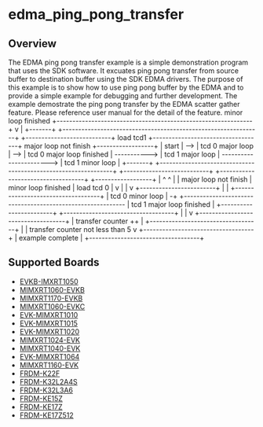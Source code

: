 # edma_ping_pong_transfer

## Overview
The EDMA ping pong transfer example is a simple demonstration program that uses the SDK software.
It excuates ping pong transfer from source buffer to destination buffer using the SDK EDMA drivers.
The purpose of this example is to show how to use ping pong buffer by the EDMA and to provide a simple example for
debugging and further development.
The example demostrate the ping pong transfer by the EDMA scatter gather feature.
Please reference user manual for the detail of the feature.
                                                                                                                                                                     minor loop finished
                                                                                                                                 +--------------------------------------------------------------+
                                                                                                                                 v                                                              |
+-------+     +---------------------------------------------------------------+     +---------------------------+  load tcd1   +-----------------------------------+  major loop not finish   +------------------+
| start | --> |                       tcd 0 major loop                        | --> | tcd 0 major loop finished | -----------> |         tcd 1 major loop          | -----------------------> | tcd 1 minor loop |
+-------+     +---------------------------------------------------------------+     +---------------------------+              +-----------------------------------+                          +------------------+
                |                         ^                       ^                                                              |
                | major loop not finish   | minor loop finished   | load tcd 0                                                   |
                v                         |                       |                                                              v
              +------------------------+  |                       |                                                            +-----------------------------------+
              |    tcd 0 minor loop    | -+                       +----------------------------------------------------------- |     tcd 1 major loop finished     |
              +------------------------+                                                                                       +-----------------------------------+
                                                                                                                                 |
                                                                                                                                 |
                                                                                                                                 v
                                                                                                                               +-----------------------------------+
                                                                                                                               |        transfer counter ++        |
                                                                                                                               +-----------------------------------+
                                                                                                                                 |
                                                                                                                                 | transfer counter not less than 5
                                                                                                                                 v
                                                                                                                               +-----------------------------------+
                                                                                                                               |         example complete          |
                                                                                                                               +-----------------------------------+

## Supported Boards
- [EVKB-IMXRT1050](../../../_boards/evkbimxrt1050/driver_examples/edma/ping_pong_transfer/example_board_readme.md)
- [MIMXRT1060-EVKB](../../../_boards/evkbmimxrt1060/driver_examples/edma/ping_pong_transfer/example_board_readme.md)
- [MIMXRT1170-EVKB](../../../_boards/evkbmimxrt1170/driver_examples/edma/ping_pong_transfer/example_board_readme.md)
- [MIMXRT1060-EVKC](../../../_boards/evkcmimxrt1060/driver_examples/edma/ping_pong_transfer/example_board_readme.md)
- [EVK-MIMXRT1010](../../../_boards/evkmimxrt1010/driver_examples/edma/ping_pong_transfer/example_board_readme.md)
- [EVK-MIMXRT1015](../../../_boards/evkmimxrt1015/driver_examples/edma/ping_pong_transfer/example_board_readme.md)
- [EVK-MIMXRT1020](../../../_boards/evkmimxrt1020/driver_examples/edma/ping_pong_transfer/example_board_readme.md)
- [MIMXRT1024-EVK](../../../_boards/evkmimxrt1024/driver_examples/edma/ping_pong_transfer/example_board_readme.md)
- [MIMXRT1040-EVK](../../../_boards/evkmimxrt1040/driver_examples/edma/ping_pong_transfer/example_board_readme.md)
- [EVK-MIMXRT1064](../../../_boards/evkmimxrt1064/driver_examples/edma/ping_pong_transfer/example_board_readme.md)
- [MIMXRT1160-EVK](../../../_boards/evkmimxrt1160/driver_examples/edma/ping_pong_transfer/example_board_readme.md)
- [FRDM-K22F](../../../_boards/frdmk22f/driver_examples/edma/ping_pong_transfer/example_board_readme.md)
- [FRDM-K32L2A4S](../../../_boards/frdmk32l2a4s/driver_examples/edma/ping_pong_transfer/example_board_readme.md)
- [FRDM-K32L3A6](../../../_boards/frdmk32l3a6/driver_examples/edma/ping_pong_transfer/example_board_readme.md)
- [FRDM-KE15Z](../../../_boards/frdmke15z/driver_examples/edma/ping_pong_transfer/example_board_readme.md)
- [FRDM-KE17Z](../../../_boards/frdmke17z/driver_examples/edma/ping_pong_transfer/example_board_readme.md)
- [FRDM-KE17Z512](../../../_boards/frdmke17z512/driver_examples/edma/ping_pong_transfer/example_board_readme.md)
